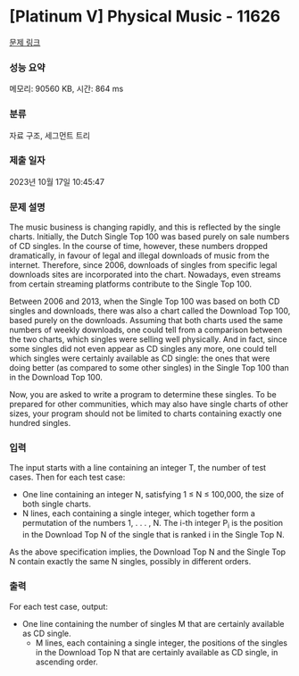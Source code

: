 # [Platinum V] Physical Music - 11626 

[문제 링크](https://www.acmicpc.net/problem/11626) 

### 성능 요약

메모리: 90560 KB, 시간: 864 ms

### 분류

자료 구조, 세그먼트 트리

### 제출 일자

2023년 10월 17일 10:45:47

### 문제 설명

<p>The music business is changing rapidly, and this is reflected by the single charts. Initially, the Dutch Single Top 100 was based purely on sale numbers of CD singles. In the course of time, however, these numbers dropped dramatically, in favour of legal and illegal downloads of music from the internet. Therefore, since 2006, downloads of singles from specific legal downloads sites are incorporated into the chart. Nowadays, even streams from certain streaming platforms contribute to the Single Top 100.</p>

<p>Between 2006 and 2013, when the Single Top 100 was based on both CD singles and downloads, there was also a chart called the Download Top 100, based purely on the downloads. Assuming that both charts used the same numbers of weekly downloads, one could tell from a comparison between the two charts, which singles were selling well physically. And in fact, since some singles did not even appear as CD singles any more, one could tell which singles were certainly available as CD single: the ones that were doing better (as compared to some other singles) in the Single Top 100 than in the Download Top 100.</p>

<p>Now, you are asked to write a program to determine these singles. To be prepared for other communities, which may also have single charts of other sizes, your program should not be limited to charts containing exactly one hundred singles.</p>

### 입력 

 <p>The input starts with a line containing an integer T, the number of test cases. Then for each test case:</p>

<ul>
	<li>One line containing an integer N, satisfying 1 ≤ N ≤ 100,000, the size of both single charts.</li>
	<li>N lines, each containing a single integer, which together form a permutation of the numbers 1, . . . , N. The i-th integer P<sub>i</sub> is the position in the Download Top N of the single that is ranked i in the Single Top N.</li>
</ul>

<p>As the above specification implies, the Download Top N and the Single Top N contain exactly the same N singles, possibly in different orders.</p>

### 출력 

 <p>For each test case, output:</p>

<ul>
	<li>One line containing the number of singles M that are certainly available as CD single.
	<ul>
		<li>M lines, each containing a single integer, the positions of the singles in the Download Top N that are certainly available as CD single, in ascending order.</li>
	</ul>
	</li>
</ul>

